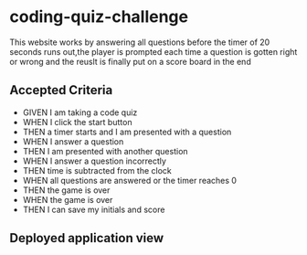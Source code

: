# coding-quiz-challenge
This website works by answering all questions before the timer of 20 seconds runs out,the player is prompted each time a question is gotten right or wrong and the reuslt is finally put on a score board in the end 
## Accepted Criteria
* GIVEN I am taking a code quiz
* WHEN I click the start button
* THEN a timer starts and I am presented with a question
* WHEN I answer a question
* THEN I am presented with another question
* WHEN I answer a question incorrectly
* THEN time is subtracted from the clock
* WHEN all questions are answered or the timer reaches 0
* THEN the game is over
* WHEN the game is over
* THEN I can save my initials and score
## Deployed application view